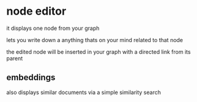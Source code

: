 # node editor

it displays one node from your graph

lets you write down a anything thats on your mind related to that node

the edited node will be inserted in your graph with a directed link from its parent

## embeddings

also displays similar documents via a simple similarity search
